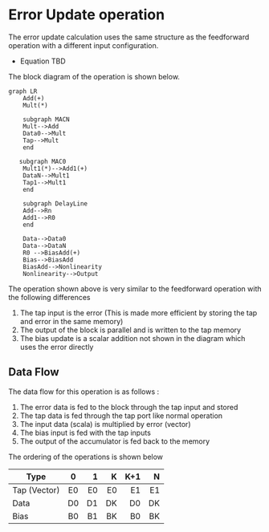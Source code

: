 # Error Update operation

The error update calculation uses the same structure as the feedforward operation with a different input configuration. 

* Equation TBD

The block diagram of the operation is shown below. 

```mermaid
graph LR
    Add(+)
    Mult(*)

    subgraph MACN
    Mult-->Add
    Data0-->Mult
    Tap-->Mult
    end

   subgraph MAC0
    Mult1(*)-->Add1(+)
    DataN-->Mult1
    Tap1-->Mult1
    end
    
    subgraph DelayLine
    Add-->Rn
    Add1-->R0
    end

    Data-->Data0
    Data-->DataN
    R0 -->BiasAdd(+)
    Bias-->BiasAdd
    BiasAdd-->Nonlinearity
    Nonlinearity-->Output
```
    
The operation shown above is very similar to the feedforward operation with the following differences 

1. The tap input is the error (This is made more efficient by storing the tap and error in the same memory)
2. The output of the block is parallel and is written to the tap memory
3. The bias update is a scalar addition not shown in the diagram which uses the error directly

## Data Flow

The data flow for this operation is as follows : 

1. The error data is fed to the block through the tap input and stored
1. The tap data is fed through the tap port like normal operation
1. The input data (scala) is multiplied by error (vector)
1. The bias input is fed with the tap inputs 
1. The output of the accumulator is fed back to the memory

The ordering of the operations is shown below

| Type          | 0       | 1      | K      | K+1     | N       |
| ------------- |:-------:| ------:| ------:| -------:| -------:|
| Tap (Vector)  | E0      |   E0   |   E0   | E1      | E1      |
| Data          | D0      |   D1   |   DK   | D0      | DK      |
| Bias          | B0      |   B1   |   BK   | B0      | BK      |

